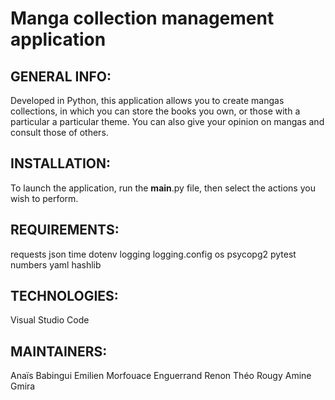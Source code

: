 # Manga collection management application

## GENERAL INFO:
Developed in Python, this application allows you to create mangas collections,
in which you can store the books you own, or those with a particular
a particular theme. You can also give your opinion on mangas and
consult those of others.

## INSTALLATION:
To launch the application, run the __main__.py file, then select the actions
you wish to perform.

## REQUIREMENTS:
requests
json
time
dotenv
logging
logging.config
os
psycopg2
pytest
numbers
yaml
hashlib

## TECHNOLOGIES:
Visual Studio Code

## MAINTAINERS:
Anaïs Babingui
Emilien Morfouace
Enguerrand Renon
Théo Rougy
Amine Gmira
